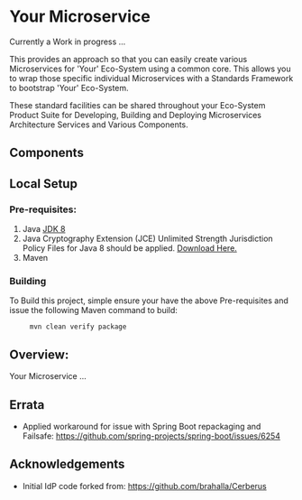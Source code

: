 # Your Microservice
Currently a Work in progress ...

This provides an approach so that you can easily create various Microservices 
for 'Your' Eco-System using a common core. 
This allows you to wrap those specific individual Microservices 
with a Standards Framework to bootstrap 'Your' Eco-System.  

These standard facilities can be shared 
throughout your Eco-System Product Suite for Developing, Building and Deploying 
Microservices Architecture Services and Various Components.

## Components


## Local Setup

### Pre-requisites:

1. Java [JDK 8](http://www.oracle.com/technetwork/java/javase/downloads/jdk8-downloads-2133151.html)
2. Java Cryptography Extension (JCE) Unlimited Strength Jurisdiction Policy Files for Java 8 should be
applied.  [Download Here.](http://www.oracle.com/technetwork/java/javase/downloads/jce8-download-2133166.html)
3. Maven 

### Building
To Build this project, simple ensure your have the above Pre-requisites and
 issue the following Maven command to build:
   ```
        mvn clean verify package
   ```  

## Overview:
Your Microservice ...


## Errata
* Applied workaround for issue with Spring Boot repackaging and Failsafe: 
  https://github.com/spring-projects/spring-boot/issues/6254

## Acknowledgements
* Initial IdP code forked from: https://github.com/brahalla/Cerberus


